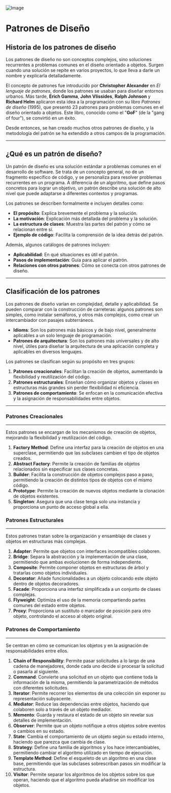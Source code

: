 ![Image](https://github.com/user-attachments/assets/8993c470-ef5b-4d2c-9af4-7362a4e2a7d7)

# Patrones de Diseño

## Historia de los patrones de diseño

Los patrones de diseño no son conceptos complejos, sino soluciones recurrentes a problemas comunes en el diseño orientado a objetos. Surgen cuando una solución se repite en varios proyectos, lo que lleva a darle un nombre y explicarla detalladamente.

El concepto de patrones fue introducido por **Christopher Alexander** en *El lenguaje de patrones*, donde los patrones se usaban para diseñar entornos urbanos. Más tarde, **Erich Gamma**, **John Vlissides**, **Ralph Johnson** y **Richard Helm** aplicaron esta idea a la programación con su libro *Patrones de diseño* (1995), que presentó 23 patrones para problemas comunes en el diseño orientado a objetos. Este libro, conocido como el "**GoF**" (de la "gang of four"), se convirtió en un éxito.

Desde entonces, se han creado muchos otros patrones de diseño, y la metodología del patrón se ha extendido a otros campos de la programación.

---

## ¿Qué es un patrón de diseño?

Un patrón de diseño es una solución estándar a problemas comunes en el desarrollo de software. Se trata de un concepto general, no de un fragmento específico de código, y se personaliza para resolver problemas recurrentes en un programa. A diferencia de un algoritmo, que define pasos concretos para lograr un objetivo, un patrón describe una solución de alto nivel que puede adaptarse a diferentes contextos y programas.

Los patrones se describen formalmente e incluyen detalles como:

- **El propósito**: Explica brevemente el problema y la solución.
- **La motivación**: Explicación más detallada del problema y la solución.
- **La estructura de clases**: Muestra las partes del patrón y cómo se relacionan entre sí.
- **Ejemplo de código**: Facilita la comprensión de la idea detrás del patrón.

Además, algunos catálogos de patrones incluyen:

- **Aplicabilidad**: En qué situaciones es útil el patrón.
- **Pasos de implementación**: Guía para aplicar el patrón.
- **Relaciones con otros patrones**: Cómo se conecta con otros patrones de diseño.

---

## Clasificación de los patrones

Los patrones de diseño varían en complejidad, detalle y aplicabilidad. Se pueden comparar con la construcción de carreteras: algunos patrones son simples, como instalar semáforos, y otros más complejos, como crear un intercambiador con pasajes subterráneos.

- **Idioms**: Son los patrones más básicos y de bajo nivel, generalmente aplicables a un solo lenguaje de programación.
- **Patrones de arquitectura**: Son los patrones más universales y de alto nivel, útiles para diseñar la arquitectura de una aplicación completa y aplicables en diversos lenguajes.

Los patrones se clasifican según su propósito en tres grupos:

1. **Patrones creacionales**: Facilitan la creación de objetos, aumentando la flexibilidad y reutilización del código.
2. **Patrones estructurales**: Enseñan cómo organizar objetos y clases en estructuras más grandes sin perder flexibilidad ni eficiencia.
3. **Patrones de comportamiento**: Se enfocan en la comunicación efectiva y la asignación de responsabilidades entre objetos.

---

### Patrones Creacionales

---

Estos patrones se encargan de los mecanismos de creación de objetos, mejorando la flexibilidad y reutilización del código.

1. **Factory Method**: Define una interfaz para la creación de objetos en una superclase, permitiendo que las subclases cambien el tipo de objetos creados.
2. **Abstract Factory**: Permite la creación de familias de objetos relacionados sin especificar sus clases concretas.
3. **Builder**: Facilita la construcción de objetos complejos paso a paso, permitiendo la creación de distintos tipos de objetos con el mismo código.
4. **Prototype**: Permite la creación de nuevos objetos mediante la clonación de objetos existentes.
5. **Singleton**: Asegura que una clase tenga solo una instancia y proporciona un punto de acceso global a ella.

### Patrones Estructurales

---

Estos patrones tratan sobre la organización y ensamblaje de clases y objetos en estructuras más complejas.

1. **Adapter**: Permite que objetos con interfaces incompatibles colaboren.
2. **Bridge**: Separa la abstracción y la implementación de una clase, permitiendo que ambas evolucionen de forma independiente.
3. **Composite**: Permite componer objetos en estructuras de árbol y tratarlas como objetos individuales.
4. **Decorator**: Añade funcionalidades a un objeto colocando este objeto dentro de objetos decoradores.
5. **Facade**: Proporciona una interfaz simplificada a un conjunto de clases complejas.
6. **Flyweight**: Optimiza el uso de la memoria compartiendo partes comunes del estado entre objetos.
7. **Proxy**: Proporciona un sustituto o marcador de posición para otro objeto, controlando el acceso al objeto original.

### Patrones de Comportamiento

---

Se centran en cómo se comunican los objetos y en la asignación de responsabilidades entre ellos.

1. **Chain of Responsibility**: Permite pasar solicitudes a lo largo de una cadena de manejadores, donde cada uno decide si procesar la solicitud o pasarla al siguiente.
2. **Command**: Convierte una solicitud en un objeto que contiene toda la información de la misma, permitiendo la parametrización de métodos con diferentes solicitudes.
3. **Iterator**: Permite recorrer los elementos de una colección sin exponer su representación subyacente.
4. **Mediator**: Reduce las dependencias entre objetos, haciendo que colaboren solo a través de un objeto mediador.
5. **Memento**: Guarda y restaura el estado de un objeto sin revelar sus detalles de implementación.
6. **Observer**: Permite que un objeto notifique a otros objetos sobre eventos o cambios en su estado.
7. **State**: Cambia el comportamiento de un objeto según su estado interno, haciendo que parezca que cambia de clase.
8. **Strategy**: Define una familia de algoritmos y los hace intercambiables, permitiendo cambiar el algoritmo utilizado en tiempo de ejecución.
9. **Template Method**: Define el esqueleto de un algoritmo en una clase base, permitiendo que las subclases sobrescriban pasos sin modificar la estructura.
10. **Visitor**: Permite separar los algoritmos de los objetos sobre los que operan, haciendo que el algoritmo pueda añadirse sin modificar los objetos.

